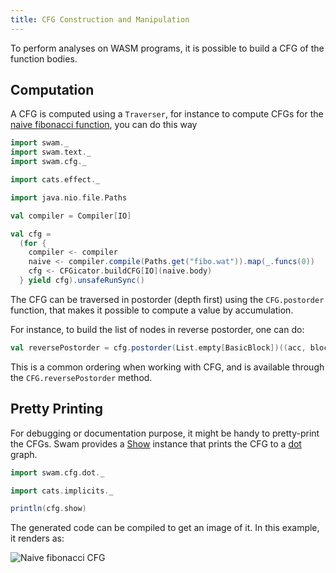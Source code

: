 ```yaml
---
title: CFG Construction and Manipulation
---
```


To perform analyses on WASM programs, it is possible to build a CFG of the function bodies.

## Computation

A CFG is computed using a `Traverser`, for instance to compute CFGs for the [naive fibonacci function](/examples/fibo.wat), you can do this way

```scala mdoc:silent
import swam._
import swam.text._
import swam.cfg._

import cats.effect._

import java.nio.file.Paths

val compiler = Compiler[IO]

val cfg =
  (for {
    compiler <- compiler
    naive <- compiler.compile(Paths.get("fibo.wat")).map(_.funcs(0))
    cfg <- CFGicator.buildCFG[IO](naive.body)
  } yield cfg).unsafeRunSync()
```

The CFG can be traversed in postorder (depth first) using the `CFG.postorder` function, that makes it possible to compute a value by accumulation.

For instance, to build the list of nodes in reverse postorder, one can do:

```scala mdoc
val reversePostorder = cfg.postorder(List.empty[BasicBlock])((acc, block) => block :: acc)
```

This is a common ordering when working with CFG, and is available through the `CFG.reversePostorder` method.

## Pretty Printing

For debugging or documentation purpose, it might be handy to pretty-print the CFGs.
Swam provides a [Show](https://typelevel.org/cats/typeclasses/show.html) instance that prints the CFG to a [dot](https://www.graphviz.org/) graph.

```scala mdoc
import swam.cfg.dot._

import cats.implicits._

println(cfg.show)
```

The generated code can be compiled to get an image of it. In this example, it renders as:

![Naive fibonacci CFG](/examples/fibo-naive.png)
